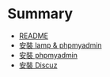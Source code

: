 # Summary

* [README](README.md)
* [安裝 lamp & phpmyadmin](inst_lamp.md)
* [安裝 phpmyadmin](inst_phpmyadmin)
* [安裝 Discuz](install_discuz.md)

